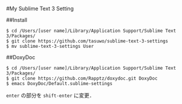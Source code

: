 #My Sublime Text 3 Setting

##Install

```
$ cd /Users/[user name]/Library/Application Support/Sublime Text 3/Packages/
$ git clone https://github.com/tasuwo/sublime-text-3-settings
$ mv sublime-text-3-settings User
```

##DoxyDoc

```
$ cd /Users/[user name]/Library/Application Support/Sublime Text 3/Packages/
$ git clone https://github.com/Rapptz/doxydoc.git DoxyDoc
$ emacs DoxyDoc/Default.sublime-settings
```

`enter` の部分を `shift-enter` に変更．
